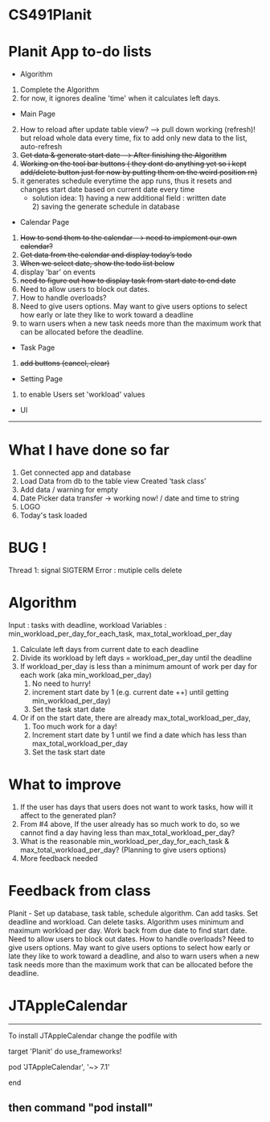 # CS491Planit

# Planit App to-do lists

- Algorithm 
1. Complete the Algorithm
2. for now, it ignores dealine 'time' when it calculates left days.

- Main Page 
2. How to reload after update table view? 
    —> pull down working (refresh)! but reload whole data every time,  fix to add only new data to the list, auto-refresh
3. <del> Get data & generate start date --> After finishing the Algorithm</del>
4. <del>Working on the tool bar buttons ( they dont do anything yet so i kept add/delete button just for now by putting them on the weird position rn)</del>
5. it generates schedule  everytime the app runs, thus it resets and changes start date based on current date  every time 
    - solution idea:  1) having a new additional field : written date  
                             2) saving the generate schedule in database 

- Calendar Page 
1. <del> How to send them to the calendar --> need to implement our own calendar?</del>
2. <del>Get data from the calendar and display today’s todo</del>
3. <del> When we select date, show the todo list below</del>
4.   display 'bar' on events 
5. <del>need to figure out how to display task from start date to end date </del>
6. Need to allow users to block out dates.
7. How to handle overloads?
8. Need to give users options. May want to give users options to select how early or late they like to work toward a deadline
9. to warn users when a new task needs more than the maximum work that can be allocated before the deadline.


- Task Page
1. <del>add buttons (cancel, clear) </del>

- Setting Page 
1. to enable Users set 'workload' values


- UI 

---------------------------------------------------------------------------
# What I have done so far
1. Get connected app and database
2. Load Data from db to the table view Created ‘task class’
3. Add data / warning for empty
4. Date Picker data transfer  -> working now!  / date and time to string
5. LOGO 
6. Today's task loaded 


# BUG !
Thread 1: signal SIGTERM
Error : mutiple cells delete
# Algorithm

Input : tasks with deadline, workload
Variables : min_workload_per_day_for_each_task, max_total_workload_per_day

1. Calculate left days from current date to each deadline
2. Divide its workload by left days = workload_per_day until the deadline
3. If workload_per_day is less than a minimum amount of work per day for each work (aka min_workload_per_day)
    1. No need to hurry!
    2. increment start date by 1 (e.g. current date ++) until getting min_workload_per_day)
    3. Set the task start date
4. Or if on the start date, there are already max_total_workload_per_day,
    1. Too much work for a day!
    2. Increment start date by 1 until we find a date which has less than max_total_workload_per_day
    3. Set the task start date

# What to improve
1. If the user has days that users does not want to work tasks, how will it affect to the generated plan?
2. From #4 above, If  the user already has so much work to do, so we cannot find a day having less than max_total_workload_per_day?
3. What is the reasonable min_workload_per_day_for_each_task & max_total_workload_per_day? (Planning to give users options)
4. More feedback needed

# Feedback from class
Planit - Set up database, task table, schedule algorithm. Can add
tasks. Set deadline and workload. Can delete tasks. Algorithm uses minimum and maximum
workload per day. Work back from due date to find start date. Need to allow users to block out
dates. How to handle overloads? Need to give users options. May want to give users options
to select how early or late they like to work toward a deadline, and also to warn users when a
new task needs more than the maximum work that can be allocated before the deadline.


# JTAppleCalendar
------------------------------------------------------
To install JTAppleCalendar 
change the podfile with 


target 'Planit' do
  use_frameworks!

  pod 'JTAppleCalendar', '~> 7.1'

end

then command "pod install"
---------------------------------------




